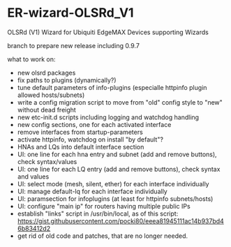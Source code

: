 # ER-wizard-OLSRd_V1
OLSRd (V1) Wizard for Ubiquiti EdgeMAX Devices supporting Wizards

branch to prepare new release including 0.9.7

what to work on:
* new olsrd packages
* fix paths to plugins (dynamically?)
* tune default parameters of info-plugins (especialle httpinfo plugin allowed hosts/subnets)
* write a config migration script to move from "old" config style to "new" without dead freight
* new etc-init.d scripts including logging and watchdog handling
* new config sections, one for each activated interface
* remove interfaces from startup-parameters
* activate httpinfo, watchdog on install "by default"?
* HNAs and LQs into default interface section
* UI: one line for each hna entry and subnet (add and remove buttons), check syntax/values
* UI: one line for each LQ entry (add and remove buttons), check syntax and values
* UI: select mode (mesh, silent, ether) for each interface individually
* UI: manage default-lq for each interface individually
* UI: paramsection for infoplugins (at least for httpinfo subnets/hosts)
* UI: configure "main ip" for routers having multiple public IPs
* establish "links" script in /usr/bin/local, as of this script: https://gist.githubusercontent.com/pocki80/eeea81945111ac14b937bd46b83412d2
* get rid of old code and patches, that are no longer needed.
